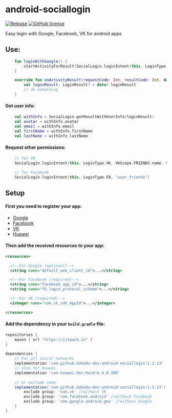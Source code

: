 
# android-sociallogin
[![Release](https://jitpack.io/v/kakadu-dev/android-sociallogin.svg)](https://jitpack.io/#kakadu-dev/android-sociallogin)
[![GitHub license](https://img.shields.io/badge/license-Apache%20License%202.0-blue.svg?style=flat)](http://www.apache.org/licenses/LICENSE-2.0)

Easy login with Google, Facebook, VK for android apps

## Use:

```kotlin
    fun loginWithGoogle() {
        startActivityForResult(SocialLogin.loginIntent(this, LoginType.GOOGLE), 0)
    }

    override fun onActivityResult(requestCode: Int, resultCode: Int, data: Intent?) {
        val loginResult: LoginResult? = data?.loginResult
        // do something
    }
```

#### Get user info:
```kotlin
    val withInfo = SocialLogin.getResultWithUserInfo(loginResult)
    val avatar = withInfo.avatar
    val email = withInfo.email
    val firstName = withInfo.firstName
    val lastName = withInfo.lastName
```

#### Request other permissions:
```kotlin
    // for VK
    SocialLogin.loginIntent(this, LoginType.VK, VKScope.FRIENDS.name, VKScope.PHONE.name)
    
    // for Facebook
    SocialLogin.loginIntent(this, LoginType.FB, "user_friends")
```

## Setup

#### First you need to register your app:
* [Google](https://developers.google.com/identity/sign-in/android/start-integrating)
* [Facebook](https://developers.facebook.com/docs/android/getting-started/)
* [VK](https://vk.com/dev/android_sdk)
* [Huawei](https://developer.huawei.com/consumer/en/doc/HMSCore-Guides-V5/login-idtoken-0000001050050839-V5)

#### Then add the received resources to your app:
```xml
<resources>

  <!--For Google (optional)-->
  <string name="default_web_client_id">...</string>

  <!--For Facebook (required)-->
  <string name="facebook_app_id">...</string>
  <string name="fb_login_protocol_scheme">...</string>

  <!--For VK (required)-->
  <integer name="com_vk_sdk_AppId">...</integer>

</resources>
```

#### Add the dependency in your `build.gradle` file:
  
```gradle  
repositories {  
    maven { url "https://jitpack.io" }  
}  
  
dependencies { 
	// For all social networks 
	implementation 'com.github.kakadu-dev:android-sociallogin:1.2.13'
    // also for Huawei
    implementation 'com.huawei.hms:hwid:6.4.0.300'
	
	// or exclude some
    implementation('com.github.kakadu-dev:android-sociallogin:1.2.13') {
        exclude group: 'com.vk' //without VK  
        exclude group: 'com.facebook.android' //without Facebook  
        exclude group: 'com.google.android.gms' //without Google  
    }  
}  
```
